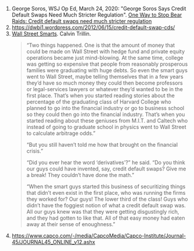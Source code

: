 1. George Soros, WSJ Op Ed, March 24, 2020: "George Soros Says Credit Default Swaps Need Much Stricter Regulation".  [One Way to Stop Bear Raids: Credit default swaps need much stricter regulation](https://www.wsj.com/articles/SB123785310594719693)
2. https://dwbi1.wordpress.com/2012/06/15/credit-default-swap-cds/
3. [Wall Street Smarts](https://www.nytimes.com/2009/10/14/opinion/14trillin.html). Calvin Trillin. 
    > “Two things happened. One is that the amount of money that could be made on Wall Street with hedge fund and private equity operations became just mind-blowing. At the same time, college was getting so expensive that people from reasonably prosperous families were graduating with huge debts. So even the smart guys went to Wall Street, maybe telling themselves that in a few years they’d have so much money they could then become professors or legal-services lawyers or whatever they’d wanted to be in the first place. That’s when you started reading stories about the percentage of the graduating class of Harvard College who planned to go into the financial industry or go to business school so they could then go into the financial industry. That’s when you started reading about these geniuses from M.I.T. and Caltech who instead of going to graduate school in physics went to Wall Street to calculate arbitrage odds.”
    > 
    > “But you still haven’t told me how that brought on the financial crisis.”
    > 
    > “Did you ever hear the word ‘derivatives’?” he said. “Do you think our guys could have invented, say, credit default swaps? Give me a break! They couldn’t have done the math.”
    > 
    > “When the smart guys started this business of securitizing things that didn’t even exist in the first place, who was running the firms they worked for? Our guys! The lower third of the class! Guys who didn’t have the foggiest notion of what a credit default swap was. All our guys knew was that they were getting disgustingly rich, and they had gotten to like that. All of that easy money had eaten away at their sense of enoughness.”
4. https://www.capco.com/-/media/CapcoMedia/Capco-Institute/Journal-45/JOURNAL45_ONLINE_v12.ashx

